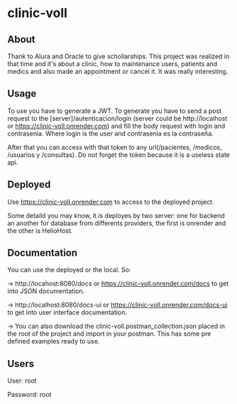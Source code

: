 # clinic-voll
## About
Thank to Alura and Oracle to give schollarships. This project was realized in that time and it's about a clinic, how to maintenance users, patients and medics and also made an appointment or cancel it. It was really interesting.

## Usage
To use you have to generate a JWT. To generate you have to send a post request to the [server]/autenticacion/login (server could be http://localhost or https://clinic-voll.onrender.com) and fill the body request with login and contrasenia. Where login is the user and contrasenia es la contraseña.

After that you can access with that token to any url(/pacientes, /medicos, /usuarios y /consultas). Do not forget the token because it is a useless state api.

## Deployed
Use https://clinic-voll.onrender.com to access to the deployed project.

Some detaild you may know, it is deployes by two server: one for backend an another for database from differents providers, the first is onrender and the other is HelioHost.

## Documentation
You can use the deployed or the local. So:

-> http://locahost:8080/docs or https://clinic-voll.onrender.com/docs to get into JSON documentation.

-> http://localhost:8080/docs-ui or https://clinic-voll.onrender.com/docs-ui to get into user interface documentation.

-> You can also download the clinic-voll.postman_collection.json placed in the root of the project and import in your postman. This has some pre defined examples ready to use.

## Users
User: root

Password: root
